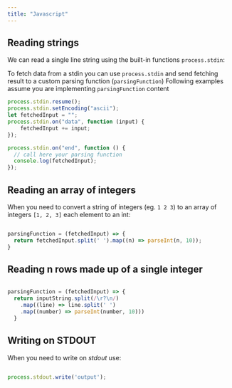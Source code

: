 ```yaml
---
title: "Javascript"
---
```




## Reading strings

We can read a single line string using the built-in functions `process.stdin`:

To fetch data from a stdin you can use `process.stdin` and send fetching result to a custom parsing function (`parsingFunction`)
Following examples assume you are implementing `parsingFunction` content

```javascript 
process.stdin.resume();
process.stdin.setEncoding("ascii");
let fetchedInput = "";
process.stdin.on("data", function (input) {
    fetchedInput += input;
});

process.stdin.on("end", function () {
  // call here your parsing function
  console.log(fetchedInput);
});

```

## Reading an array of integers

When you need to convert a string of integers (eg. `1 2 3`) to an array of integers `[1, 2, 3]`
each element to an int:

```javascript

parsingFunction = (fetchedInput) => {
  return fetchedInput.split(' ').map((n) => parseInt(n, 10));
}
```

## Reading n rows made up of a single integer


```javascript

parsingFunction = (fetchedInput) => {
  return inputString.split(/\r?\n/)
    .map((line) => line.split(' ')
    .map((number) => parseInt(number, 10)))
  }

```

## Writing on STDOUT

When you need to write on *stdout* use:

```javascript

process.stdout.write('output');

```
